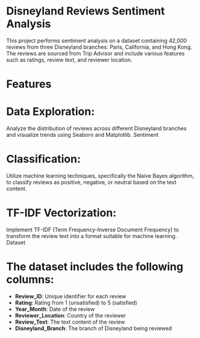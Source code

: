 # Disneyland Reviews Sentiment Analysis

This project performs sentiment analysis on a dataset containing 42,000 reviews from three Disneyland branches: Paris, California, and Hong Kong. The reviews are sourced from Trip Advisor and include various features such as ratings, review text, and reviewer location.

# Features
# Data Exploration: 
Analyze the distribution of reviews across different Disneyland branches and visualize trends using Seaborn and Matplotlib.
Sentiment 
# Classification: 
Utilize machine learning techniques, specifically the Naive Bayes algorithm, to classify reviews as positive, negative, or neutral based on the text content.
# TF-IDF Vectorization: 
Implement TF-IDF (Term Frequency-Inverse Document Frequency) to transform the review text into a format suitable for machine learning.
Dataset

# The dataset includes the following columns:

- **Review_ID**: Unique identifier for each review
- **Rating**: Rating from 1 (unsatisfied) to 5 (satisfied)
- **Year_Month**: Date of the review
- **Reviewer_Location**: Country of the reviewer
- **Review_Text**: The text content of the review
- **Disneyland_Branch**: The branch of Disneyland being reviewed
